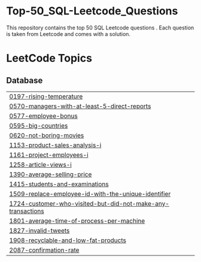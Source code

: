 # Top-50_SQL-Leetcode_Questions
This repository contains the top 50 SQL Leetcode questions . Each question is taken from Leetcode and comes with a solution.

<!---LeetCode Topics Start-->
# LeetCode Topics
## Database
|  |
| ------- |
| [0197-rising-temperature](https://github.com/Neha-Saindane/Top-50_SQL-Leetcode_Questions/tree/master/0197-rising-temperature) |
| [0570-managers-with-at-least-5-direct-reports](https://github.com/Neha-Saindane/Top-50_SQL-Leetcode_Questions/tree/master/0570-managers-with-at-least-5-direct-reports) |
| [0577-employee-bonus](https://github.com/Neha-Saindane/Top-50_SQL-Leetcode_Questions/tree/master/0577-employee-bonus) |
| [0595-big-countries](https://github.com/Neha-Saindane/Top-50_SQL-Leetcode_Questions/tree/master/0595-big-countries) |
| [0620-not-boring-movies](https://github.com/Neha-Saindane/Top-50_SQL-Leetcode_Questions/tree/master/0620-not-boring-movies) |
| [1153-product-sales-analysis-i](https://github.com/Neha-Saindane/Top-50_SQL-Leetcode_Questions/tree/master/1153-product-sales-analysis-i) |
| [1161-project-employees-i](https://github.com/Neha-Saindane/Top-50_SQL-Leetcode_Questions/tree/master/1161-project-employees-i) |
| [1258-article-views-i](https://github.com/Neha-Saindane/Top-50_SQL-Leetcode_Questions/tree/master/1258-article-views-i) |
| [1390-average-selling-price](https://github.com/Neha-Saindane/Top-50_SQL-Leetcode_Questions/tree/master/1390-average-selling-price) |
| [1415-students-and-examinations](https://github.com/Neha-Saindane/Top-50_SQL-Leetcode_Questions/tree/master/1415-students-and-examinations) |
| [1509-replace-employee-id-with-the-unique-identifier](https://github.com/Neha-Saindane/Top-50_SQL-Leetcode_Questions/tree/master/1509-replace-employee-id-with-the-unique-identifier) |
| [1724-customer-who-visited-but-did-not-make-any-transactions](https://github.com/Neha-Saindane/Top-50_SQL-Leetcode_Questions/tree/master/1724-customer-who-visited-but-did-not-make-any-transactions) |
| [1801-average-time-of-process-per-machine](https://github.com/Neha-Saindane/Top-50_SQL-Leetcode_Questions/tree/master/1801-average-time-of-process-per-machine) |
| [1827-invalid-tweets](https://github.com/Neha-Saindane/Top-50_SQL-Leetcode_Questions/tree/master/1827-invalid-tweets) |
| [1908-recyclable-and-low-fat-products](https://github.com/Neha-Saindane/Top-50_SQL-Leetcode_Questions/tree/master/1908-recyclable-and-low-fat-products) |
| [2087-confirmation-rate](https://github.com/Neha-Saindane/Top-50_SQL-Leetcode_Questions/tree/master/2087-confirmation-rate) |
<!---LeetCode Topics End-->